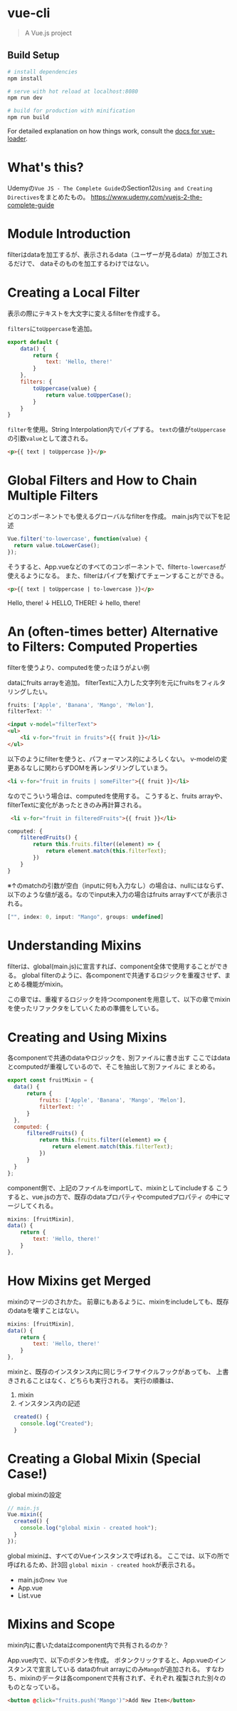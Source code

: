 # vue-cli

> A Vue.js project

## Build Setup

``` bash
# install dependencies
npm install

# serve with hot reload at localhost:8080
npm run dev

# build for production with minification
npm run build
```

For detailed explanation on how things work, consult the [docs for vue-loader](http://vuejs.github.io/vue-loader).

# What's this?

Udemyの`Vue JS - The Complete Guide`のSection12`Using and Creating Directives`をまとめたもの。
https://www.udemy.com/vuejs-2-the-complete-guide

# Module Introduction

filterはdataを加工するが、表示されるdata（ユーザーが見るdata）が加工されるだけで、
dataそのものを加工するわけではない。

# Creating a Local Filter

表示の際にテキストを大文字に変えるfilterを作成する。

`filters`に`toUppercase`を追加。

```javascript
export default {
    data() {
        return {
            text: 'Hello, there!'
        }
    },
    filters: {
        toUppercase(value) {
            return value.toUpperCase();
        }
    }
}
```

`filter`を使用。String Interpolation内でパイプする。
`text`の値が`toUppercase`の引数`value`として渡される。

```html
<p>{{ text | toUppercase }}</p>
```

# Global Filters and How to Chain Multiple Filters

どのコンポーネントでも使えるグローバルなfilterを作成。
main.js内で以下を記述

```javascript
Vue.filter('to-lowercase', function(value) {
  return value.toLowerCase();
});
```

そうすると、App.vueなどのすべてのコンポーネントで、filter`to-lowercase`が使えるようになる。
また、filterはパイプを繋げてチェーンすることができる。

```html
<p>{{ text | toUppercase | to-lowercase }}</p>
```

Hello, there!
↓
HELLO, THERE!
↓
hello, there!

# An (often-times better) Alternative to Filters: Computed Properties

filterを使うより、computedを使ったほうがよい例

dataにfruits arrayを追加。
filterTextに入力した文字列を元にfruitsをフィルタリングしたい。

```javascript
fruits: ['Apple', 'Banana', 'Mango', 'Melon'],
filterText: ''
```
```html
<input v-model="filterText">
<ul>
    <li v-for="fruit in fruits">{{ fruit }}</li>
</ul>
```

以下のようにfilterを使うと、パフォーマンス的によろしくない。
v-modelの変更あるなしに関わらずDOMを再レンダリングしていまう。

```html
<li v-for="fruit in fruits | someFilter">{{ fruit }}</li>
```

なのでこういう場合は、computedを使用する。
こうすると、fruits arrayや、filterTextに変化があったときのみ再計算される。

```html
 <li v-for="fruit in filteredFruits">{{ fruit }}</li>
```

```javascript
computed: {
    filteredFruits() {
        return this.fruits.filter((element) => {
            return element.match(this.filterText);
        })
    }
}
```

※↑のmatchの引数が空白（inputに何も入力なし）の場合は、nullにはならず、以下のような値が返る。なのでinput未入力の場合はfruits arrayすべてが表示される。

```javascript
["", index: 0, input: "Mango", groups: undefined]
```

# Understanding Mixins

filterは、global(main.js)に宣言すれば、component全体で使用することができる。
global filterのように、各componentで共通するロジックを重複させず、まとめる機能がmixin。

この章では、重複するロジックを持つcomponentを用意して、以下の章でmixinを使ったリファクタをしていくための準備をしている。

# Creating and Using Mixins

各componentで共通のdataやロジックを、別ファイルに書き出す
ここではdataとcomputedが重複しているので、そこを抽出して別ファイルに
まとめる。

```javascript
export const fruitMixin = {
  data() {
      return {
          fruits: ['Apple', 'Banana', 'Mango', 'Melon'],
          filterText: ''
      }
  },
  computed: {
      filteredFruits() {
          return this.fruits.filter((element) => {
              return element.match(this.filterText);
          })
      }
  }
};
```

component側で、上記のファイルをimportして、mixinとしてincludeする
こうすると、vue.jsの方で、既存のdataプロパティやcomputedプロパティ
の中にマージしてくれる。

```javascript
mixins: [fruitMixin],
data() {
    return {
        text: 'Hello, there!'
    }
},
```

# How Mixins get Merged

mixinのマージのされかた。
前章にもあるように、mixinをincludeしても、既存のdataを壊すことはない。

```javascript
mixins: [fruitMixin],
data() {
    return {
        text: 'Hello, there!'
    }
},
```

mixinと、既存のインスタンス内に同じライフサイクルフックがあっても、
上書きされることはなく、どちらも実行される。
実行の順番は、
1. mixin
2. インスタンス内の記述

```javascript
  created() {
    console.log("Created");
  }
```

# Creating a Global Mixin (Special Case!)

global mixinの設定

```javascript
// main.js
Vue.mixin({
  created() {
    console.log("global mixin - created hook");
  }
});
```

global mixinは、すべてのVueインスタンスで呼ばれる。
ここでは、以下の所で呼ばれるため、計3回
`global mixin - created hook`が表示される。

- main.jsの`new Vue`
- App.vue
- List.vue

# Mixins and Scope

mixin内に書いたdataはcomponent内で共有されるのか？

App.vue内で、以下のボタンを作成。
ボタンクリックすると、App.vueのインスタンスで宣言している
dataのfruit arrayにのみ`Mango`が追加される。
すなわち、mixinのデータは各componentで共有されず、それぞれ
複製された別々のものとなっている。

```html
<button @click="fruits.push('Mango')">Add New Item</button>
```

